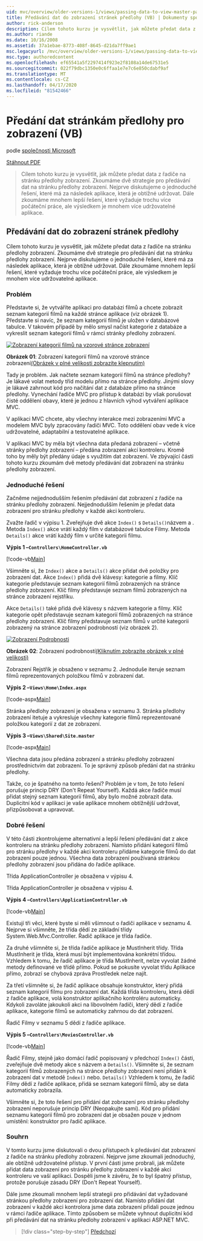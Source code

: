 ```yaml
---
uid: mvc/overview/older-versions-1/views/passing-data-to-view-master-pages-vb
title: Předávání dat do zobrazení stránek předlohy (VB) | Dokumenty společnosti Microsoft
author: rick-anderson
description: Cílem tohoto kurzu je vysvětlit, jak můžete předat data z řadiče na stránku předlohy zobrazení. Zkoumáme dvě strategie pro předávání dat do zobrazení m...
ms.author: riande
ms.date: 10/16/2008
ms.assetid: 37a1ebae-8773-408f-8645-d21da7ff9ae1
msc.legacyurl: /mvc/overview/older-versions-1/views/passing-data-to-view-master-pages-vb
msc.type: authoredcontent
ms.openlocfilehash: ef65541a5f2297414f923e2f8108a14de67531e5
ms.sourcegitcommit: 022f79dbc1350e0c6ffaa1e7e7c6e850cdabf9af
ms.translationtype: MT
ms.contentlocale: cs-CZ
ms.lasthandoff: 04/17/2020
ms.locfileid: "81542466"
---
```

# <a name="passing-data-to-view-master-pages-vb"></a>Předání dat stránkám předlohy pro zobrazení (VB)

podle [společnosti Microsoft](https://github.com/microsoft)

[Stáhnout PDF](https://download.microsoft.com/download/e/f/3/ef3f2ff6-7424-48f7-bdaa-180ef64c3490/ASPNET_MVC_Tutorial_13_VB.pdf)

> Cílem tohoto kurzu je vysvětlit, jak můžete předat data z řadiče na stránku předlohy zobrazení. Zkoumáme dvě strategie pro předávání dat na stránku předlohy zobrazení. Nejprve diskutujeme o jednoduché řešení, které má za následek aplikace, která je obtížné udržovat. Dále zkoumáme mnohem lepší řešení, které vyžaduje trochu více počáteční práce, ale výsledkem je mnohem více udržovatelné aplikace.

## <a name="passing-data-to-view-master-pages"></a>Předávání dat do zobrazení stránek předlohy

Cílem tohoto kurzu je vysvětlit, jak můžete předat data z řadiče na stránku předlohy zobrazení. Zkoumáme dvě strategie pro předávání dat na stránku předlohy zobrazení. Nejprve diskutujeme o jednoduché řešení, které má za následek aplikace, která je obtížné udržovat. Dále zkoumáme mnohem lepší řešení, které vyžaduje trochu více počáteční práce, ale výsledkem je mnohem více udržovatelné aplikace.

### <a name="the-problem"></a>Problém

Představte si, že vytváříte aplikaci pro databázi filmů a chcete zobrazit seznam kategorií filmů na každé stránce aplikace (viz obrázek 1). Představte si navíc, že seznam kategorií filmů je uložen v databázové tabulce. V takovém případě by mělo smysl načíst kategorie z databáze a vykreslit seznam kategorií filmů v rámci stránky předlohy zobrazení.

[![Zobrazení kategorií filmů na vzorové stránce zobrazení](passing-data-to-view-master-pages-vb/_static/image2.png)](passing-data-to-view-master-pages-vb/_static/image1.png)

**Obrázek 01**: Zobrazení kategorií filmů na vzorové stránce zobrazení[(Obrázek v plné velikosti zobrazíte klepnutím)](passing-data-to-view-master-pages-vb/_static/image3.png)

Tady je problém. Jak načtete seznam kategorií filmů na stránce předlohy? Je lákavé volat metody tříd modelu přímo na stránce předlohy. Jinými slovy je lákavé zahrnout kód pro načítání dat z databáze přímo na stránce předlohy. Vynechání řadiče MVC pro přístup k databázi by však porušovat čisté oddělení obavy, které je jednou z hlavních výhod vytváření aplikace MVC.

V aplikaci MVC chcete, aby všechny interakce mezi zobrazeními MVC a modelem MVC byly zpracovány řadiči MVC. Toto oddělení obav vede k více udržovatelné, adaptabilní a testovatelné aplikace.

V aplikaci MVC by měla být všechna data předaná zobrazení – včetně stránky předlohy zobrazení – předána zobrazení akcí kontroleru. Kromě toho by měly být předány údaje s využitím dat zobrazení. Ve zbývající části tohoto kurzu zkoumám dvě metody předávání dat zobrazení na stránku předlohy zobrazení.

### <a name="the-simple-solution"></a>Jednoduché řešení

Začněme nejjednodušším řešením předávání dat zobrazení z řadiče na stránku předlohy zobrazení. Nejjednodušším řešením je předat data zobrazení pro stránku předlohy v každé akci kontroleru.

Zvažte řadič v výpisu 1. Zveřejňuje dvě akce `Index()` s `Details()`názvem a . Metoda `Index()` akce vrátí každý film v databázové tabulce Filmy. Metoda `Details()` akce vrátí každý film v určité kategorii filmu.

**Výpis 1 –`Controllers\HomeController.vb`**

[!code-vb[Main](passing-data-to-view-master-pages-vb/samples/sample1.vb)]

Všimněte si, že `Index()` akce a `Details()` akce přidat dvě položky pro zobrazení dat. Akce `Index()` přidá dvě klávesy: kategorie a filmy. Klíč kategorie představuje seznam kategorií filmů zobrazených na stránce předlohy zobrazení. Klíč filmy představuje seznam filmů zobrazených na stránce zobrazení rejstříku.

Akce `Details()` také přidá dvě klávesy s názvem kategorie a filmy. Klíč kategorie opět představuje seznam kategorií filmů zobrazených na stránce předlohy zobrazení. Klíč filmy představuje seznam filmů v určité kategorii zobrazený na stránce zobrazení podrobností (viz obrázek 2).

[![Zobrazení Podrobnosti](passing-data-to-view-master-pages-vb/_static/image5.png)](passing-data-to-view-master-pages-vb/_static/image4.png)

**Obrázek 02**: Zobrazení podrobností[(Kliknutím zobrazíte obrázek v plné velikosti)](passing-data-to-view-master-pages-vb/_static/image6.png)

Zobrazení Rejstřík je obsaženo v seznamu 2. Jednoduše iteruje seznam filmů reprezentovaných položkou filmů v zobrazení dat.

**Výpis 2 –`Views\Home\Index.aspx`**

[!code-aspx[Main](passing-data-to-view-master-pages-vb/samples/sample2.aspx)]

Stránka předlohy zobrazení je obsažena v seznamu 3. Stránka předlohy zobrazení itetuje a vykresluje všechny kategorie filmů reprezentované položkou kategorií z dat ze zobrazení.

**Výpis 3 –`Views\Shared\Site.master`**

[!code-aspx[Main](passing-data-to-view-master-pages-vb/samples/sample3.aspx)]

Všechna data jsou předána zobrazení a stránku předlohy zobrazení prostřednictvím dat zobrazení. To je správný způsob předání dat na stránku předlohy.

Takže, co je špatného na tomto řešení? Problém je v tom, že toto řešení porušuje princip DRY (Don't Repeat Yourself). Každá akce řadiče musí přidat stejný seznam kategorií filmů, aby bylo možné zobrazit data. Duplicitní kód v aplikaci je vaše aplikace mnohem obtížnější udržovat, přizpůsobovat a upravovat.

### <a name="the-good-solution"></a>Dobré řešení

V této části zkontrolujeme alternativní a lepší řešení předávání dat z akce kontroleru na stránku předlohy zobrazení. Namísto přidání kategorií filmů pro stránku předlohy v každé akci kontroleru přidáme kategorie filmů do dat zobrazení pouze jednou. Všechna data zobrazení používaná stránkou předlohy zobrazení jsou přidána do řadiče aplikace.

Třída ApplicationController je obsažena v výpisu 4.

Třída ApplicationController je obsažena v výpisu 4.

**Výpis 4 –`Controllers\ApplicationController.vb`**

[!code-vb[Main](passing-data-to-view-master-pages-vb/samples/sample4.vb)]

Existují tři věci, které byste si měli všimnout o řadiči aplikace v seznamu 4. Nejprve si všimněte, že třída dědí ze základní třídy System.Web.Mvc.Controller. Řadič aplikace je třída řadiče.

Za druhé všimněte si, že třída řadiče aplikace je MustInherit třídy. Třída MustInherit je třída, která musí být implementována konkrétní třídou. Vzhledem k tomu, že řadič aplikace je třída MustInherit, nelze vyvolat žádné metody definované ve třídě přímo. Pokud se pokusíte vyvolat třídu Aplikace přímo, zobrazí se chybová zpráva Prostředek nelze najít.

Za třetí všimněte si, že řadič aplikace obsahuje konstruktor, který přidá seznam kategorií filmu pro zobrazení dat. Každá třída kontroleru, která dědí z řadiče aplikace, volá konstruktor aplikačního kontroléru automaticky. Kdykoli zavoláte jakoukoli akci na libovolném řadiči, který dědí z řadiče aplikace, kategorie filmů se automaticky zahrnou do dat zobrazení.

Řadič Filmy v seznamu 5 dědí z řadiče aplikace.

**Výpis 5 –`Controllers\MoviesController.vb`**

[!code-vb[Main](passing-data-to-view-master-pages-vb/samples/sample5.vb)]

Řadič Filmy, stejně jako domácí řadič popisovaný v předchozí `Index()` části, zveřejňuje dvě metody akce s názvem a `Details()`. Všimněte si, že seznam kategorií filmů zobrazených na stránce předlohy zobrazení není přidán k zobrazení dat v metodě `Index()` nebo. `Details()` Vzhledem k tomu, že řadič Filmy dědí z řadiče aplikace, přidá se seznam kategorií filmů, aby se data automaticky zobrazila.

Všimněte si, že toto řešení pro přidání dat zobrazení pro stránku předlohy zobrazení neporušuje princip DRY (Neopakujte sami). Kód pro přidání seznamu kategorií filmů pro zobrazení dat je obsažen pouze v jednom umístění: konstruktor pro řadič aplikace.

### <a name="summary"></a>Souhrn

V tomto kurzu jsme diskutovali o dvou přístupech k předávání dat zobrazení z řadiče na stránku předlohy zobrazení. Nejprve jsme zkoumali jednoduchý, ale obtížně udržovatelné přístup. V první části jsme probrali, jak můžete přidat data zobrazení pro stránku předlohy zobrazení v každé akci kontroleru ve vaší aplikaci. Dospěli jsme k závěru, že to byl špatný přístup, protože porušuje zásadu DRY (Don't Repeat Yourself).

Dále jsme zkoumali mnohem lepší strategii pro přidávání dat vyžadované stránkou předlohy zobrazení pro zobrazení dat. Namísto přidání dat zobrazení v každé akci kontrolora jsme data zobrazení přidali pouze jednou v rámci řadiče aplikace. Tímto způsobem se můžete vyhnout duplicitní kód při předávání dat na stránku předlohy zobrazení v aplikaci ASP.NET MVC.

> [!div class="step-by-step"]
> [Předchozí](creating-page-layouts-with-view-master-pages-vb.md)
